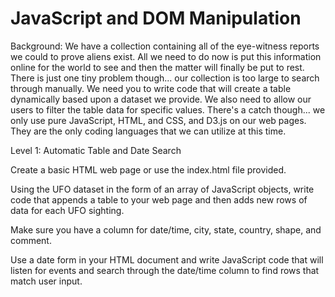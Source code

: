 # JavaScript and DOM Manipulation

Background:
We have a collection containing all of the eye-witness reports we could to prove aliens exist. All we need to do now is put this information online for the world to see and then the matter will finally be put to rest.
There is just one tiny problem though... our collection is too large to search through manually. 
We need you to write code that will create a table dynamically based upon a dataset we provide. We also need to allow our users to filter the table data for specific values. There's a catch though... we only use pure JavaScript, HTML, and CSS, and D3.js on our web pages. They are the only coding languages that we can utilize at this time.


Level 1: Automatic Table and Date Search

Create a basic HTML web page or use the index.html file provided.

Using the UFO dataset in the form of an array of JavaScript objects, write code that appends a table to your web page and then adds new rows of data for each UFO sighting.

Make sure you have a column for date/time, city, state, country, shape, and comment.

Use a date form in your HTML document and write JavaScript code that will listen for events and search through the date/time column to find rows that match user input.
